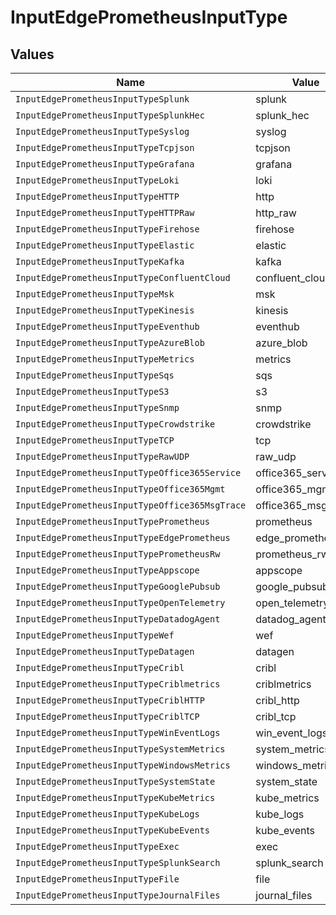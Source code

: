 # InputEdgePrometheusInputType


## Values

| Name                                            | Value                                           |
| ----------------------------------------------- | ----------------------------------------------- |
| `InputEdgePrometheusInputTypeSplunk`            | splunk                                          |
| `InputEdgePrometheusInputTypeSplunkHec`         | splunk_hec                                      |
| `InputEdgePrometheusInputTypeSyslog`            | syslog                                          |
| `InputEdgePrometheusInputTypeTcpjson`           | tcpjson                                         |
| `InputEdgePrometheusInputTypeGrafana`           | grafana                                         |
| `InputEdgePrometheusInputTypeLoki`              | loki                                            |
| `InputEdgePrometheusInputTypeHTTP`              | http                                            |
| `InputEdgePrometheusInputTypeHTTPRaw`           | http_raw                                        |
| `InputEdgePrometheusInputTypeFirehose`          | firehose                                        |
| `InputEdgePrometheusInputTypeElastic`           | elastic                                         |
| `InputEdgePrometheusInputTypeKafka`             | kafka                                           |
| `InputEdgePrometheusInputTypeConfluentCloud`    | confluent_cloud                                 |
| `InputEdgePrometheusInputTypeMsk`               | msk                                             |
| `InputEdgePrometheusInputTypeKinesis`           | kinesis                                         |
| `InputEdgePrometheusInputTypeEventhub`          | eventhub                                        |
| `InputEdgePrometheusInputTypeAzureBlob`         | azure_blob                                      |
| `InputEdgePrometheusInputTypeMetrics`           | metrics                                         |
| `InputEdgePrometheusInputTypeSqs`               | sqs                                             |
| `InputEdgePrometheusInputTypeS3`                | s3                                              |
| `InputEdgePrometheusInputTypeSnmp`              | snmp                                            |
| `InputEdgePrometheusInputTypeCrowdstrike`       | crowdstrike                                     |
| `InputEdgePrometheusInputTypeTCP`               | tcp                                             |
| `InputEdgePrometheusInputTypeRawUDP`            | raw_udp                                         |
| `InputEdgePrometheusInputTypeOffice365Service`  | office365_service                               |
| `InputEdgePrometheusInputTypeOffice365Mgmt`     | office365_mgmt                                  |
| `InputEdgePrometheusInputTypeOffice365MsgTrace` | office365_msg_trace                             |
| `InputEdgePrometheusInputTypePrometheus`        | prometheus                                      |
| `InputEdgePrometheusInputTypeEdgePrometheus`    | edge_prometheus                                 |
| `InputEdgePrometheusInputTypePrometheusRw`      | prometheus_rw                                   |
| `InputEdgePrometheusInputTypeAppscope`          | appscope                                        |
| `InputEdgePrometheusInputTypeGooglePubsub`      | google_pubsub                                   |
| `InputEdgePrometheusInputTypeOpenTelemetry`     | open_telemetry                                  |
| `InputEdgePrometheusInputTypeDatadogAgent`      | datadog_agent                                   |
| `InputEdgePrometheusInputTypeWef`               | wef                                             |
| `InputEdgePrometheusInputTypeDatagen`           | datagen                                         |
| `InputEdgePrometheusInputTypeCribl`             | cribl                                           |
| `InputEdgePrometheusInputTypeCriblmetrics`      | criblmetrics                                    |
| `InputEdgePrometheusInputTypeCriblHTTP`         | cribl_http                                      |
| `InputEdgePrometheusInputTypeCriblTCP`          | cribl_tcp                                       |
| `InputEdgePrometheusInputTypeWinEventLogs`      | win_event_logs                                  |
| `InputEdgePrometheusInputTypeSystemMetrics`     | system_metrics                                  |
| `InputEdgePrometheusInputTypeWindowsMetrics`    | windows_metrics                                 |
| `InputEdgePrometheusInputTypeSystemState`       | system_state                                    |
| `InputEdgePrometheusInputTypeKubeMetrics`       | kube_metrics                                    |
| `InputEdgePrometheusInputTypeKubeLogs`          | kube_logs                                       |
| `InputEdgePrometheusInputTypeKubeEvents`        | kube_events                                     |
| `InputEdgePrometheusInputTypeExec`              | exec                                            |
| `InputEdgePrometheusInputTypeSplunkSearch`      | splunk_search                                   |
| `InputEdgePrometheusInputTypeFile`              | file                                            |
| `InputEdgePrometheusInputTypeJournalFiles`      | journal_files                                   |